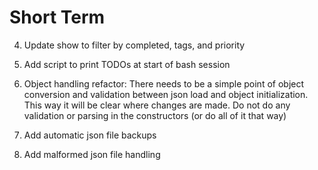 # Short Term

4. Update show to filter by completed, tags, and priority

5. Add script to print TODOs at start of bash session

7. Object handling refactor: There needs to be a simple point of object conversion and validation between json load and object initialization. This way it will be clear where changes are made. Do not do any validation or parsing in the constructors (or do all of it that way)

8. Add automatic json file backups

9. Add malformed json file handling
